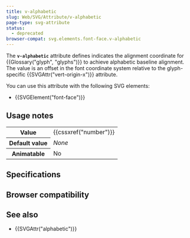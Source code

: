 ```yaml
---
title: v-alphabetic
slug: Web/SVG/Attribute/v-alphabetic
page-type: svg-attribute
status:
  - deprecated
browser-compat: svg.elements.font-face.v-alphabetic
---
```




The **`v-alphabetic`** attribute defines indicates the alignment coordinate for {{Glossary("glyph", "glyphs")}} to achieve alphabetic baseline alignment. The value is an offset in the font coordinate system relative to the glyph-specific {{SVGAttr("vert-origin-x")}} attribute.

You can use this attribute with the following SVG elements:

- {{SVGElement("font-face")}}

## Usage notes

<table class="properties">
  <tbody>
    <tr>
      <th scope="row">Value</th>
      <td>{{cssxref("number")}}</td>
    </tr>
    <tr>
      <th scope="row">Default value</th>
      <td><em>None</em></td>
    </tr>
    <tr>
      <th scope="row">Animatable</th>
      <td>No</td>
    </tr>
  </tbody>
</table>

## Specifications



## Browser compatibility



## See also

- {{SVGAttr("alphabetic")}}
